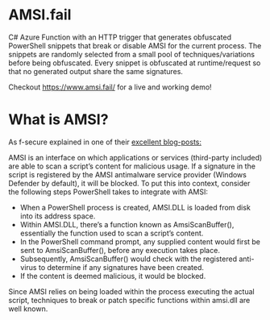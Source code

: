  # AMSI.fail 
C# Azure Function with an HTTP trigger that generates obfuscated PowerShell snippets that break or disable AMSI for the current process.
The snippets are randomly selected from a small pool of techniques/variations before being obfuscated. Every snippet is obfuscated at runtime/request so that no generated output share the same signatures.
 
Checkout https://www.amsi.fail/ for a live and working demo!


# What is AMSI?

As f-secure explained in one of their [excellent blog-posts:](https://blog.f-secure.com/hunting-for-amsi-bypasses/)

AMSI is an interface on which applications or services (third-party included) are able to scan a script’s content for malicious usage. If a signature in the script is registered by the AMSI antimalware service provider (Windows Defender by default), it will be blocked.
To put this into context, consider the following steps PowerShell takes to integrate with AMSI:

- When a PowerShell process is created, AMSI.DLL is loaded from disk into its address space.
- Within AMSI.DLL, there’s a function known as AmsiScanBuffer(), essentially the function used to scan a script’s content.
- In the PowerShell command prompt, any supplied content would first be sent to AmsiScanBuffer(), before any execution takes place.
- Subsequently, AmsiScanBuffer() would check with the registered anti-virus to determine if any signatures have been created.
- If the content is deemed malicious, it would be blocked.

Since AMSI relies on being loaded within the process executing the actual script, techniques to break or patch specific functions within amsi.dll are well known.
